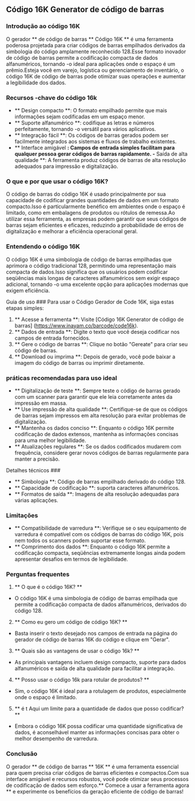 ## Código 16K Generator de código de barras

### Introdução ao código 16K
O gerador ** de código de barras ** Código 16K ** é uma ferramenta poderosa projetada para criar códigos de barras empilhados derivados da simbologia do código amplamente reconhecido 128.Esse formato inovador de código de barras permite a codificação compacta de dados alfanuméricos, tornando -o ideal para aplicações onde o espaço é um prêmio.Esteja você em varejo, logística ou gerenciamento de inventário, o código 16K de código de barras pode otimizar suas operações e aumentar a legibilidade dos dados.

### Recursos -chave do código 16k
- ** Design compacto **: O formato empilhado permite que mais informações sejam codificadas em um espaço menor.
- ** Suporte alfanumérico **: codifique as letras e números perfeitamente, tornando -o versátil para vários aplicativos.
- ** Integração fácil **: Os códigos de barras gerados podem ser facilmente integrados aos sistemas e fluxos de trabalho existentes.
- ** Interface amigável **: Campos de entrada simples facilitam para qualquer pessoa gerar códigos de barras rapidamente.
-** Saída de alta qualidade **: A ferramenta produz códigos de barras de alta resolução adequados para impressão e digitalização.

### O que e por que usar o código 16K?
O código de barras do código 16K é usado principalmente por sua capacidade de codificar grandes quantidades de dados em um formato compacto.Isso é particularmente benéfico em ambientes onde o espaço é limitado, como em embalagens de produtos ou rótulos de remessa.Ao utilizar essa ferramenta, as empresas podem garantir que seus códigos de barras sejam eficientes e eficazes, reduzindo a probabilidade de erros de digitalização e melhorar a eficiência operacional geral.

### Entendendo o código 16K
O código 16K é uma simbologia de código de barras empilhadas que aprimora o código tradicional 128, permitindo uma representação mais compacta de dados.Isso significa que os usuários podem codificar seqüências mais longas de caracteres alfanuméricos sem exigir espaço adicional, tornando -o uma excelente opção para aplicações modernas que exigem eficiência.

Guia de uso ###
Para usar o Código Gerador de Code 16K, siga estas etapas simples:
1. ** Acesse a ferramenta **: Visite [Código 16K Generator de código de barras] (https://www.inayam.co/barcode/code16k).
2. ** Dados de entrada **: Digite o texto que você deseja codificar nos campos de entrada fornecidos.
3. ** Gere o código de barras **: Clique no botão "Gereate" para criar seu código de barras.
4. ** Download ou imprima **: Depois de gerado, você pode baixar a imagem do código de barras ou imprimir diretamente.

### práticas recomendadas para uso ideal
- ** Digitalização de teste **: Sempre teste o código de barras gerado com um scanner para garantir que ele leia corretamente antes da impressão em massa.
- ** Use impressão de alta qualidade **: Certifique-se de que os códigos de barras sejam impressos em alta resolução para evitar problemas de digitalização.
- ** Mantenha os dados conciso **: Enquanto o código 16K permite codificação de dados extensos, mantenha as informações concisas para uma melhor legibilidade.
- ** Atualizações regulares **: Se os dados codificados mudarem com frequência, considere gerar novos códigos de barras regularmente para manter a precisão.

Detalhes técnicos ###
- ** Simbologia **: Código de barras empilhado derivado do código 128.
- ** Capacidade de codificação **: suporta caracteres alfanuméricos.
- ** Formatos de saída **: Imagens de alta resolução adequadas para várias aplicações.

### Limitações
- ** Compatibilidade de varredura **: Verifique se o seu equipamento de varredura é compatível com os códigos de barras do código 16K, pois nem todos os scanners podem suportar esse formato.
- ** Comprimento dos dados **: Enquanto o código 16K permite a codificação compacta, seqüências extremamente longas ainda podem apresentar desafios em termos de legibilidade.

### Perguntas frequentes

1. ** O que é o código 16K? **
- O código 16K é uma simbologia de código de barras empilhada que permite a codificação compacta de dados alfanuméricos, derivados do código 128.

2. ** Como eu gero um código de código 16K? **
- Basta inserir o texto desejado nos campos de entrada na página do gerador de código de barras 16K do código e clique em "Gerar".

3. ** Quais são as vantagens de usar o código 16k? **
- As principais vantagens incluem design compacto, suporte para dados alfanuméricos e saída de alta qualidade para facilitar a integração.

4. ** Posso usar o código 16k para rotular de produtos? **
- Sim, o código 16K é ideal para a rotulagem de produtos, especialmente onde o espaço é limitado.

5. ** é t Aqui um limite para a quantidade de dados que posso codificar? **
- Embora o código 16K possa codificar uma quantidade significativa de dados, é aconselhável manter as informações concisas para obter o melhor desempenho de varredura.

### Conclusão
O gerador ** de código de barras ** 16K ** é uma ferramenta essencial para quem precisa criar códigos de barras eficientes e compactos.Com sua interface amigável e recursos robustos, você pode otimizar seus processos de codificação de dados sem esforço.** Comece a usar a ferramenta agora ** e experimente os benefícios da geração eficiente de código de barras!
